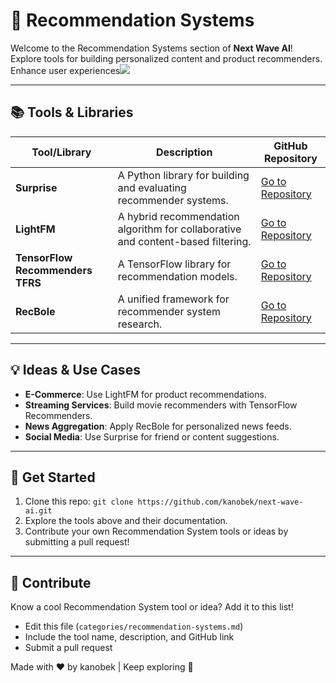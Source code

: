 # 🎯 Recommendation Systems

Welcome to the Recommendation Systems section of **Next Wave AI**! Explore tools for building personalized content and product recommenders. Enhance user experiences![](https://seo.ai/blog/understanding-ai-ml-nlp-and-gans)

---

## 📚 Tools & Libraries

| Tool/Library | Description | GitHub Repository |
| --- | --- | --- |
| **Surprise** | A Python library for building and evaluating recommender systems. | [Go to Repository](https://github.com/NicolasHug/Surprise) |
| **LightFM** | A hybrid recommendation algorithm for collaborative and content-based filtering. | [Go to Repository](https://github.com/lyst/lightfm) |
| **TensorFlow Recommenders TFRS** | A TensorFlow library for recommendation models. | [Go to Repository](https://github.com/tensorflow/recommenders) |
| **RecBole** | A unified framework for recommender system research. | [Go to Repository](https://github.com/RUCAIBox/RecBole) |

---

## 💡 Ideas & Use Cases

- **E-Commerce**: Use LightFM for product recommendations.
- **Streaming Services**: Build movie recommenders with TensorFlow Recommenders.
- **News Aggregation**: Apply RecBole for personalized news feeds.
- **Social Media**: Use Surprise for friend or content suggestions.

---

## 🚀 Get Started

1. Clone this repo: `git clone https://github.com/kanobek/next-wave-ai.git`
2. Explore the tools above and their documentation.
3. Contribute your own Recommendation System tools or ideas by submitting a pull request!

---

## 🤝 Contribute

Know a cool Recommendation System tool or idea? Add it to this list!

- Edit this file (`categories/recommendation-systems.md`)
- Include the tool name, description, and GitHub link
- Submit a pull request

Made with ❤️ by kanobek | Keep exploring 🌊

